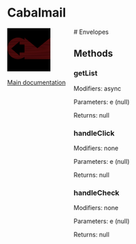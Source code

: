 # Cabalmail
<div style="width: 10em; float:left; height: 100%; padding-right: 1em;"><img src="/docs/logo.png" width="100" />
<p><a href="/README.md">Main documentation</a></p>
</div><div style="padding-left: 11em;">
# Envelopes


## Methods
### getList
Modifiers: async

Parameters: e (null)

Returns: null

### handleClick
Modifiers: none

Parameters: e (null)

Returns: null

### handleCheck
Modifiers: none

Parameters: e (null)

Returns: null

</div>
